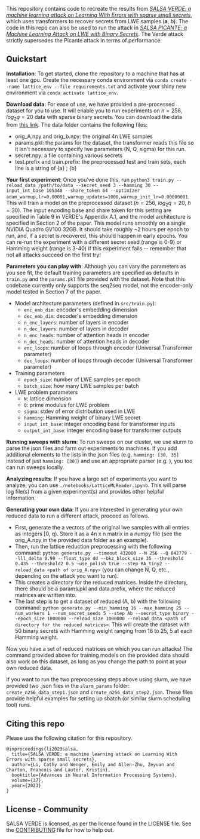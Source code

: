 This repository contains code to recreate the results from [*SALSA VERDE: a machine learning attack on Learning With Errors with sparse small secrets*](https://arxiv.org/abs/2306.11641), which uses transformers to recover secrets from LWE samples ($\mathbf{a}$, $b$). The code in this repo can also be used to run the attack in [*SALSA PICANTE: a Machine Learning Attack on LWE with Binary Secrets*](https://arxiv.org/abs/2303.04178). The Verde attack strictly supersedes the Picante attack in terms of performance. 

## Quickstart

__Installation__: To get started, clone the repository to a machine that has at least one gpu. Create the necessary conda environment via ```conda create --name lattice_env --file requirements.txt``` and activate your shiny new environment via ```conda activate lattice_env```.

__Download data__: For ease of use, we have provided a pre-processed dataset for you to use. It will enable you to run experiments on $n=256$, $log_2 q=20$ data with sparse binary secrets. You can download the data from [this link](https://dl.fbaipublicfiles.com/verde/n256_logq20_binary_for_release.tar.gz). The data folder contains the following files: 
  - orig_A.npy and orig_b.npy: the original 4n LWE samples
  - params.pkl: the params for the dataset, the transformer reads this file so it isn't necessary to specify lwe parameters (N, Q, sigma) for this run. 
  - secret.npy: a file containing various secrets
  - test.prefix and train.prefix: the preprocessed test and train sets, each line is a string of {a} ; {b}

__Your first experiment__: Once you've done this, run ```python3 train.py --reload_data /path/to/data --secret_seed 3 --hamming 30 --input_int_base 105348 --share_token 64 --optimizer adam_warmup,lr=0.00001,warmup_updates=1000,warmup_init_lr=0.00000001```. This will train a model on the preprocessed dataset ($n=256$, $log_2q=20$, $h=30$). The input encoding base and share token for this setting are specified in Table 9 in VERDE's Appendix A.1, and the model architecture is specified in Section 2 of the paper. This model runs smoothly on a single NVIDIA Quadro GV100 32GB. It should take roughly ~2 hours per epoch to run, and, if a secret is recovered, this should happen in early epochs. You can re-run the experiment with a different secret seed (range is 0-9) or Hamming weight (range is 3-40) if this experiment fails -- remember that not all attacks succeed on the first try!

__Parameters you can play with__: 
Although you can vary the parameters as you see fit, the default training parameters are specified as defaults in ```train.py``` and the ```params.pkl``` file provided with the dataset. Note that this codebase currently only supports the seq2seq model, not the encoder-only model tested in Section 7 of the paper. 
- Model architecture parameters (defined in ```src/train.py```):
  - ```enc_emb_dim```: encoder's embedding dimension
  - ```dec_emb_dim```: decoder's embedding dimension
  - ```n_enc_layers```: number of layers in encoder
  - ```n_dec_layers```: number of layers in decoder
  - ```n_enc_heads```: number of attention heads in encoder
  - ```n_dec_heads```: number of attention heads in decoder
  - ```enc_loops```: number of loops through encoder (Universal Transformer parameter)
  - ```dec_loops```: number of loops through decoder (Universal Transformer parameter)
- Training parameters
  - ```epoch_size```: number of LWE samples per epoch
  - ```batch_size```: how many LWE samples per batch
- LWE problem parameters
  - ```N```: lattice dimension
  - ```Q```: prime modulus for LWE problem
  - ```sigma```: stdev of error distribution used in LWE
  - ```hamming```: Hamming weight of binary LWE secret
  - ```input_int_base```: integer encoding base for transformer inputs
  - ```output_int_base```: integer encoding base for transformer outputs

__Running sweeps with slurm__: To run sweeps on our cluster, we use slurm to parse the json files and farm out experiments to machines. If you add additional elements to the lists in the json files (e.g. ```hamming: [30, 35]``` instead of just ```hamming: [30]```) and use an appropriate parser (e.g. ), you too can run sweeps locally. 

__Analyzing results__: If you have a large set of experiments you want to analyze, you can use ```./notebooks/LatticeMLReader.ipynb```. This will parse log file(s) from a given experiment(s) and provides other helpful information.

__Generating your own data__: If you are interested in generating your own reduced data to run a different attack, proceed as follows.
  - First, generate the a vectors of the original lwe samples with all entries as integers [0, q). Store it as a 4n x n matrix in a numpy file (see the orig_A.npy in the provided data folder as an example). 
  - Then, run the lattice reduction preprocessing with the following command: ```python generate.py --timeout 432000 --N 256 --Q 842779 --lll_delta 0.99 --float_type dd --bkz_block_size 35 --threshold 0.435 --threshold2 0.5 –use_polish true --step RA_tiny2 --reload_data <path of orig_A.npy>``` (you can change N, Q, etc., depending on the attack you want to run).
  - This creates a directory for the reduced matrices. Inside the directory, there should be a params.pkl and data.prefix, where the reduced matrices are written into. 
  - The last step is to get a dataset of reduced (A, b) with the following command:
  ```python generate.py --min_hamming 16 --max_hamming 25 --num_workers 1 --num_secret_seeds 5 --step Ab --secret_type binary --epoch_size 1000000 --reload_size 1000000 --reload_data <path of directory for the reduced matrices>```. This will create the dataset with 50 binary secrets with Hamming weight ranging from 16 to 25, 5 at each Hamming weight. 

Now you have a set of reduced matrices on which you can run attacks! The command provided above for training models on the provided data should also work on this dataset, as long as you change the path to point at your own reduced data. 

If you want to run the two preprocessing steps above using slurm, we have provided two .json files in the ```slurm_params``` folder: ```create_n256_data_step1.json``` and ```create_n256_data_step2.json```. These files provide helpful examples for setting up sbatch (or similar slurm scheduling tool) runs. 

## Citing this repo

Please use the following citation for this repository. 

```
@inproceedings{li2023salsa,
  title={SALSA VERDE: a machine learning attack on Learning With Errors with sparse small secrets},
  author={Li, Cathy and Wenger, Emily and Allen-Zhu, Zeyuan and Charton, Francois and Lauter, Kristin},
  booktitle={Advances in Neural Information Processing Systems},
  volume={37},
  year={2023}
}
```

## License - Community

SALSA VERDE is licensed, as per the license found in the LICENSE file.
See the [CONTRIBUTING](CONTRIBUTING.md) file for how to help out.
